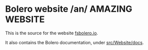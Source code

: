 # Bolero website /an/ AMAZING WEBSITE

This is the source for the website [fsbolero.io](https://fsbolero.io).

It also contains the Bolero documentation, under [src/Website/docs](src/Website/docs).
